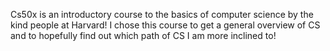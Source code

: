 Cs50x is an introductory course to the basics of computer science by the kind people at Harvard!
I chose this course to get a general overview of CS and to hopefully find out which path of CS I am more inclined to!

